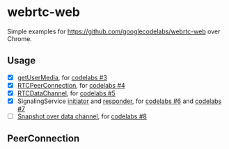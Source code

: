 # webrtc-web

Simple examples for https://github.com/googlecodelabs/webrtc-web over Chrome.

## Usage

- [x] [getUserMedia](https://ossrs.net/webrtc-web/getUserMedia.html), for [codelabs #3](https://codelabs.developers.google.com/codelabs/webrtc-web/#3)
- [x] [RTCPeerConnection](https://ossrs.net/webrtc-web/RTCPeerConnection.html), for [codelabs #4](https://codelabs.developers.google.com/codelabs/webrtc-web/#4)
- [x] [RTCDataChannel](https://ossrs.net/webrtc-web/RTCDataChannel.html), for [codelabs #5](https://codelabs.developers.google.com/codelabs/webrtc-web/#5)
- [x] SignalingService [initiator](https://ossrs.net/webrtc-web/SignalingService.initiator.html) and [responder](https://ossrs.net/webrtc-web/SignalingService.responder.html), for [codelabs #6](https://codelabs.developers.google.com/codelabs/webrtc-web/#6) and [codelabs #7](https://codelabs.developers.google.com/codelabs/webrtc-web/#7)
- [ ] [Snapshot over data channel](#), for [codelabs #8](https://codelabs.developers.google.com/codelabs/webrtc-web/#8)

## PeerConnection
